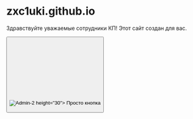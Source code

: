 # zxc1uki.github.io
Здравствуйте уважаемые сотрудники КП! Этот сайт создан для вас.

<button type="button">
  <svg width="30"<?xml version="1.0" standalone="no"?>
<!DOCTYPE svg PUBLIC "-//W3C//DTD SVG 20010904//EN"
 "http://www.w3.org/TR/2001/REC-SVG-20010904/DTD/svg10.dtd">
<svg version="1.0" xmlns="http://www.w3.org/2000/svg"
 width="128.000000pt" height="128.000000pt" viewBox="0 0 128.000000 128.000000"
 preserveAspectRatio="xMidYMid meet">

<g transform="translate(0.000000,128.000000) scale(0.100000,-0.100000)"
fill="#000000" stroke="none">
<path d="M248 1014 c-4 -3 -30 -6 -58 -6 -45 1 -52 -2 -60 -24 -14 -36 -12
-146 5 -244 54 -326 171 -518 377 -620 54 -26 101 -43 126 -44 53 -1 196 70
255 128 86 83 111 44 -266 421 -184 184 -343 348 -354 365 -11 17 -22 28 -25
24z"/>
</g>
</svg>
![Admin-_2_](https://github.com/user-attachments/assets/987fc8c9-0032-439a-9b6d-305b0d575d61)
 height="30">
    <path d=""/>
  </svg>
  Просто кнопка
</button>
